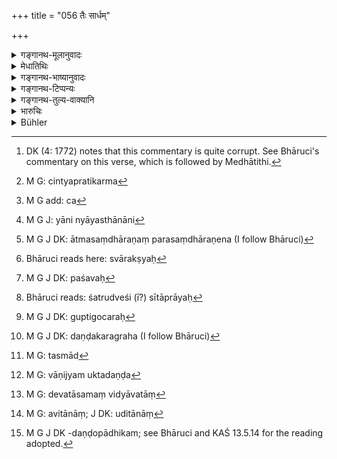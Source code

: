 +++
title = "056 तैः सार्धम्"

+++

<details><summary>गङ्गानथ-मूलानुवादः</summary>

With these he shall always discuss all ordinary business relating to peace and war, as also the ‘state’, the sources of revenue, the means of protection, and the consolidation of what has been acquired.—(56)
</details>

<details><summary>मेधातिथिः</summary>

**तैर्**[^७१] बुद्धिसचिवैर् मुख्यैश् चार्थाधिकारिभिः सह **सामान्यं** यन् नातिरहस्यं तच् **चिन्तयेत् संधिविग्रहम्**- "किं संधिः संप्रति युक्तो ऽथ विग्रहः," उभयत्र गुणदोषान् विचारयेत् । इदं कर्तव्यावधारणं तु स्वबुद्ध्या कुर्याद् यथास्य परप्रयोज्यता न भवति । 


[^७१]:
     DK (4: 1772) notes that this commentary is quite corrupt. See Bhāruci's commentary on this verse, which is followed by Medhātithi.

- इदं चापरं चिन्तयेत्, **स्थानम्** । तच् चतुर्विधम्- दण्डकोशपुरराष्ट्राणि । तत्र दण्डो हस्त्यश्वरथपदातयः । तेषां प्रतिकर्म पोषणरक्षणादि चिन्त्यम्[^७२] । न ह्य् असमाधानं प्रधानम्[^७३] । तथा कोशस्य हेमरूप्यबाहुल्यं प्रचुररूप्यता आयव्ययलक्षणं च । कोशस्य यानि यान्य् आयस्थानानि[^७४] तानि न व्ययितव्यानि न विलम्बनीयानि भृत्यानाम् । तथा राष्ट्रस्य देशपर्यायस्य स्वाजीव आत्मसंधारणः परसंधारणो[^७५] नदीवृक्षाः[^७६] पशव्यः[^७७] शत्रुद्वेषक्रान्तप्रायः[^७८] गुप्तगोचरः[^७९] पशुमान् अदेवमातृकः, आपदि च दण्डकरसह[^८०] इत्येवमादि । पुरस्य वक्ष्यति "तत् स्याद्[^८१] आयुधसंपन्नम्" (म्ध् ७.७५) इति । 


[^८१]:
     M G: tasmād


[^८०]:
     M G J DK: daṇḍakaragraha (I follow Bhāruci)


[^७९]:
     M G J DK: guptigocaraḥ


[^७८]:
     Bhāruci reads: śatrudveśi (ī?) sītāprāyaḥ


[^७७]:
     M G J DK: paśavaḥ


[^७६]:
     Bhāruci reads here: svārakṣyaḥ


[^७५]:
     M G J DK: ātmasaṃdhāraṇaṃ parasaṃdhāraṇena (I follow Bhāruci)


[^७४]:
     M G J: yāni nyāyasthānāni


[^७३]:
     M G add: ca


[^७२]:
     M G: cintyapratikarma

- <u>अथ वा</u> **स्थानं** स्वदेशाच् चाप्रच्यवनम् । एवं **समुदायो** ऽपि चिन्त्यः । तत्र कृषिर् व्रजगुलमस्थानानि वाणिज्यशुल्कदण्ड[^८२] इत्य् एवमादि । **गुप्तिं** स्वराष्ट्रगतां वक्ष्यति । **लब्धप्रशमनं** च देवताश्रमविद्यावतां[^८३] धार्मिकाणां च मानदानत्यागायोगः, उचितानां[^८४] चाभ्यनुज्ञानम् । सर्वबन्धनमोक्षः । अनुग्रहो दीनव्याधितानाम् । उत्सवानां चापूर्वाणां प्रवर्तनम्, प्रवृत्तानाम् अनुवृत्तिः । 


[^८४]:
     M G: avitānāṃ; J DK: uditānāṃ


[^८३]:
     M G: devatāsamaṃ vidyāvatāṃ


[^८२]:
     M G: vāṇijyam uktadaṇḍa

- यच् च कोशदण्डोपघातकम्[^८५] अधार्मिकचरित्रं तद् अपनीय धर्मव्यवहारान् स्थापयेत् । अधर्मचारित्रम् अकृतम् अन्यस्य कृतं वान्यैः प्रवर्तयेत् । न वा धर्मकृतं चान्यैर् निवर्तयेद् इति । 


[^८५]:
     M G J DK -daṇḍopādhikam; see Bhāruci and KAŚ 13.5.14 for the reading adopted.

- एवं **स्थाना**दीनि चिन्त्यानि ॥ ७.५६ ॥
</details>

<details><summary>गङ्गानथ-भाष्यानुवादः</summary>

With the aforesaid councillors and finance-ministers he shall discuss the ‘*ordinary business*’— what may not be of a very confidential nature—‘*relating to peace and war*’; he shall consider *peace and war*; he shall consider the pros and cons of both sides of the question as to whether on a certain occasion peace or war would be the right course to adopt. But the actual decision he should take himself; so that he may not appear to have been guided by other persons.

He should also discuss the ‘*state*’; this is fourfold, consisting of Army, Treasure, City and Kingdom. Of these the ‘*Army*’ consists in Elephants, Horses, Chariots and Footsoldiers; and he shall discuss such things relating to them as maintenance, protection, and the appointment of proper commanders as regards the *Treasury*, it should abound in gold and silver in large quantities, which should not be spent; the cardinal parts of the Treasury shall never be expended; nor should payments to servants be delayed;—as regards the *Kingdom*, which is the same as
*country*, it should be maintained intact against encroachment by
others, by the careful looking after of rivers and trees and cattle, the building of protective works against possible attacks by enemies; it should not be allowed to depend entirely on rain, and in times of distress special penalties and taxes shall be levied (?);—as regards the
*City*, the methods of guarding it are going to be described under 7.75.

Or, ‘*sthāna*’, ‘*state*’, may mean not deviating from its own position.

Similarly he shall also discuss the ‘*sources of revenue*’—such as agriculture, pastures, barriers, trade, fines and so forth.

‘*Means of protection*’,— of the king’s own kingdom, as going to be described later on.

‘*Consolidation of what has been acquired*’;—the honouring of learned and pious men and the continuance of bounties to them, the granting of fresh bounties; and the removal of all restraints; merciful treatment of the poor and the diseased; the instituting of fresh public sports and rejoicings and the continnance (continuance?) of those already in vogue. He shall put a stop to all abuses regarding the Treasury and judicial procedure, and introduce sounder methods of work. If there is some improper act done by others he shall stop it; but he shall not interfere with any righteons (righteous?) act that may be done by others.

In this manner ‘*State*’ and the rest shall be discussed.—(56).
</details>

<details><summary>गङ्गानथ-टिप्पन्यः</summary>

‘*Sthānam*’—‘Halting’ (Nandana).—Buhler misrepresents Medhātithi when he
attributes to him the alternative explanation of *sthāna* as ‘loss of
his Kingdom’, in reality Medhātithi says ‘stability of the Kingdom’ as
rightly understood by Hopkins.

This verse is quoted in *Virāmitrodaya* (Rājanīti, p. 316), which adds
the following notes:—*Taiḥ*, ‘with the said councillors,—*chintayet*,
‘the. King should deliberate,’—*sandhiḥ*, ‘alliances’—*vigrahaḥ*,
‘declaration of war’,—*sthānam*, ‘consisting of the four factors of the
army, treasury, capital city and Kingdom’,—‘*samudayaḥ*,’ ‘agriculture,
pastures, outposts, traders, cattle, customs, fines and so
forth,’—*guptiḥ*, protection of his Kingdom,—*labdhapraśamanam*,
‘bestowing of honours and gifts upon temples, hermitages and learned
men’;—the meaning of the phrase *sāmānyam sandhivigraham* is that he
should discuss questions of peace and war in general, the detailed and
specific details being discussed in connection with the ‘*ṣāḍguṇya*.’

It is quoted also in *Parāśaramādhava* (Ācāra, p. 405) and in
*Rājanītiratnākara*;—(p. 10b).
</details>

<details><summary>गङ्गानथ-तुल्य-वाक्यानि</summary>

*Yājñavalkya* (1-311).—‘With the ministers the king shall take counsel;
specially with the Brāhmaṇa.’

*Arthaśāstra* (p. 45).—‘The following are the qualities of the Chief
Minister: He should have been born and bred in the kingdom, of noble
birth, having a large family, versed in the arts, with keen powers of
perception, intelligent, possessed of a retentive memory, clever,
eloquent, bold, quick-witted, endowed with courage and influence,
capable of hard work, pure, sympathetic, firmly loyal, equipped with
character, strength, health and patience, devoid of haughtiness and
fickleness, of prepossessing appearance and never likely to create
enmities. The king shall therefore examine the land of birth and family
of the candidates for Chief Ministership; the exact amount of their
knowledge of arts and sciences he shall find out from other persons
learned in the same; their intelligence, memory and cleverness he shall
find out from actual experience; eloquence he shall find out from his
conversations; as also lowness and quickness of wit; courage and
influence shall be found out in times of trouble; purity, sympathy and
loyalty from actual experience; character, strength, health and patience
from their neighbours; and prepossessing appearance from direct
perception.’

*Arthaśāstra* (p. 71).—‘All operations should be preceded by due
discussion among Ministers.’

*Kāmandaka* (13.23).—‘The functions of the *Prakritimaṇḍala* are the
following:—To hold counsels, to secure the results of counsels, to
direct others to perform their functions, to ascertain the effects of
coming events, to look after income and expenditure, to administer
justice, to subjugate enemies, to avert threatening evils and
calamities, to protect the kingdom,—those are the functions of the
minister. But the minister who is subject to the *vyasanas* fails in all
this.’
</details>

<details><summary>भारुचिः</summary>

तैः सह संधिव्ग्रहादौ षाड्गुण्ये सामान्यं गुणदोषबलाबलं विचारयेत् । स नातिरहस्यम् । यत् त्व् इदं कर्तव्यावधारणं परमरहस्यं तत् स्वचित्तेनैव व्यवस्येत् । एवम् अस्य राज्ञः परप्रणेयता न भवति । किं चान्यत् **स्थानं तैस् सार्धं चिन्तयेद्** इति वर्तते । तत् पुनश् चतुर्विधम्- दण्डकोशपुरराष्ट्राणि । तत्र दण्डो हस्त्यश्वरथपदातयः । तेषां प्रतिकर्मपोषणरक्षणादि चिन्त्यम् । तथा कोशस्य हेमरूप्यबाहुल्यम् आयव्ययरक्षणानि च चिन्त्यानि । तथा राष्ट्रस्य देशप्रयायस्य स्वाजीव आत्मसंधारणः परसंधारणो, आपदि स्वारक्ष्यः, पशव्यः शत्रुद्वेषि सीताप्रायो गुप्तगोचरः, पशुमान् अदेवमातृकः, आपदि च दण्डकरसह इत्य् एवमादि चिन्त्यम् । पुरस्य वक्ष्यति- तत् स्याद् आयुधसंपन्न इत्य् एवमादि ।


अथ वा **स्थानं** स्वदेशाद् अप्रच्यवनम् । एवं समुदयाश् चिन्त्याः । ते च कृषिर् व्रजो गुल्मस्थानं वणिक्पथः शुल्कदण्ड इत्य् एवमादयः । **गुप्तिं** स्वराष्ट्रगतां वक्ष्यति । **लब्धप्रशमनानि** देवताश्रमविद्व्यावतां धार्मिकाणां च शूराणां च दानमानत्यागायोगः । उचितानां चाभ्यनुज्ञानम् । सर्वबन्धनमोक्षः । अनुग्रहो दीनानाथव्याधितानाम् । उत्सवानां चापूर्वाणां प्रव[र्तनं, प्रवृत्तानाम् अनुवृत्तिः । यच् च कोश]दण्डोपघातकम् अधार्मिकं वा चारित्रं तद् अपनीय धर्मव्यवहारं स्थापयेत् । आह च- "चारित्रम् [अकृतं धर्म्यं कृतं चान्यैः प्रवर्तयेत्, प्रवर्तयेन् न चाधर्म्यं कृतं चान्यैर् निवर्तयेत्" इति । एवं] स्थानादीनि चिन्त्यानि ॥ ७.५६ ॥
</details>

<details><summary>Bühler</summary>

056	Let him daily consider with them the ordinary (business, referring to) peace and war, (the four subjects called) sthana, the revenue, the (manner of) protecting (himself and his kingdom), and the sanctification of his gains (by pious gifts).
</details>
